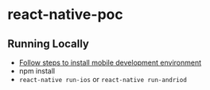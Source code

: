 # react-native-poc

## Running Locally

* [Follow steps to install mobile development environment](https://facebook.github.io/react-native/docs/getting-started.html)
* npm install
* `react-native run-ios` or `react-native run-andriod`
